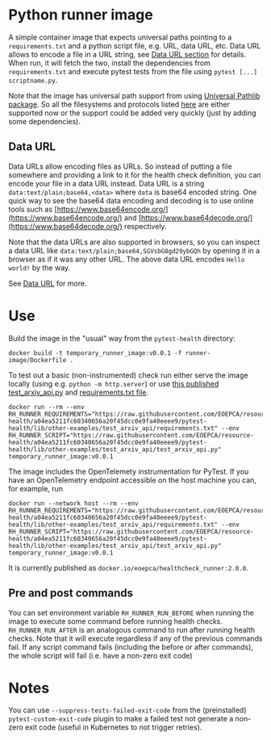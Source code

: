 # Python runner image

A simple container image that expects universal paths pointing to a `requirements.txt` and a python script file, e.g. URL, data URL, etc. Data URL allows to encode a file in a URL string, see [Data URL section](#data-url) for details.
When run, it will fetch the two, install the dependencies from `requirements.txt` and execute pytest tests from the file using `pytest [...] scriptname.py`.

Note that the image has universal path support from using [Universal Pathlib package](https://pypi.org/project/universal-pathlib/). So all the filesystems and protocols listed [here](https://github.com/fsspec/universal_pathlib/tree/e3ba0a094d0d2f64a6b9737fd941c72b902d9db7?tab=readme-ov-file#currently-supported-filesystems-and-protocols) are either supported now or the support could be added very quickly (just by adding some dependencies).

## Data URL

Data URLs allow encoding files as URLs. So instead of putting a file somewhere and providing a link to it for the health check definition, you can encode your file in a data URL instead. Data URL is a string `data:text/plain;base64,<data>` where `data` is base64 encoded string. One quick way to see the base64 data encoding and decoding is to use online tools such as [https://www.base64encode.org/](https://www.base64encode.org/) and [https://www.base64decode.org/](https://www.base64decode.org/) respectively.

Note that the data URLs are also supported in browsers, so you can inspect a data URL like `data:text/plain;base64,SGVsbG8gd29ybGQh` by opening it in a browser as if it was any other URL. The above data URL encodes `Hello world!` by the way.

See [Data URL](https://developer.mozilla.org/en-US/docs/Web/URI/Reference/Schemes/data) for more.

# Use

Build the image in the "usual" way from the `pytest-health` directory:
```
docker build -t temporary_runner_image:v0.0.1 -f runner-image/Dockerfile .
```

To test out a basic (non-instrumented) check run either serve the image locally (using e.g. `python -m http.server`)
or use [this published test_arxiv_api.py](https://raw.githubusercontent.com/EOEPCA/resource-health/a04ea5211fc60340656a20f45dcc0e9fa40eeee9/pytest-health/lib/other-examples/test_arxiv_api/test_arxiv_api.py) and [requirements.txt file](https://raw.githubusercontent.com/EOEPCA/resource-health/a04ea5211fc60340656a20f45dcc0e9fa40eeee9/pytest-health/lib/other-examples/test_arxiv_api/requirements.txt).

```
docker run --rm --env RH_RUNNER_REQUIREMENTS="https://raw.githubusercontent.com/EOEPCA/resource-health/a04ea5211fc60340656a20f45dcc0e9fa40eeee9/pytest-health/lib/other-examples/test_arxiv_api/requirements.txt" --env RH_RUNNER_SCRIPT="https://raw.githubusercontent.com/EOEPCA/resource-health/a04ea5211fc60340656a20f45dcc0e9fa40eeee9/pytest-health/lib/other-examples/test_arxiv_api/test_arxiv_api.py" temporary_runner_image:v0.0.1
```

The image includes the OpenTelemety instrumentation for PyTest. If you have an OpenTelemetry endpoint accessible on the host machine you can, for example, run
```
docker run --network host --rm --env RH_RUNNER_REQUIREMENTS="https://raw.githubusercontent.com/EOEPCA/resource-health/a04ea5211fc60340656a20f45dcc0e9fa40eeee9/pytest-health/lib/other-examples/test_arxiv_api/requirements.txt" --env RH_RUNNER_SCRIPT="https://raw.githubusercontent.com/EOEPCA/resource-health/a04ea5211fc60340656a20f45dcc0e9fa40eeee9/pytest-health/lib/other-examples/test_arxiv_api/test_arxiv_api.py" temporary_runner_image:v0.0.1
```

It is currently published as `docker.io/eoepca/healthcheck_runner:2.0.0`.

## Pre and post commands

You can set environment variable `RH_RUNNER_RUN_BEFORE` when running the image to execute some command before running health checks.
`RH_RUNNER_RUN_AFTER` is an analogous command to run after running health checks. Note that it will execute regardless if any of the previous commands fail.
If any script command fails (including the before or after commands), the whole script will fail (i.e. have a non-zero exit code)

# Notes

You can use `--suppress-tests-failed-exit-code` from the (preinstalled) `pytest-custom-exit-code` plugin to 
make a failed test not generate a non-zero exit code (useful in Kubernetes to not trigger retries).
